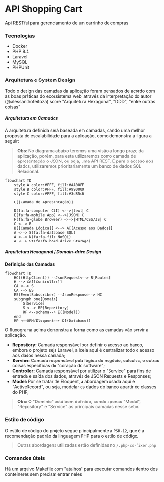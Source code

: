 # API Shopping Cart
Api RESTful para gerenciamento de um carrinho de compras

### Tecnologias
- Docker
- PHP 8.4
- Laravel
- MySQL
- PHPUnit

### Arquitetura e System Design
Todo o design das camadas da aplicação foram pensados de acordo com as boas práticas do ecossistema web, através da interpretação do autor (@alessandrofeitoza) sobre "Arquitetura Hexagonal", "DDD", "entre outras coisas"

##### Arquitetura em Camadas
A arquitetura definida será baseada em camadas, dando uma melhor proposta de escalabilidade para a aplicação, como demonstra a figura a seguir:

> **Obs:** No diagrama abaixo teremos uma visão a longo prazo da aplicação, porém, para esta utilizaremos como camada de apresentação o JSON, ou seja, uma API REST.
> E para o acesso aos dados, utilizaremos prioritariamente um banco de dados SQL Relacional.

```mermaid
flowchart TD
    style A color:#FFF, fill:#AA00FF
    style B color:#FFF, fill:#990000
    style C color:#FFF, fill:#3d85c6

    C[[Camada de Apresentação]]

    D(fa:fa-computer CLI) <-->|text| C
    E(fa:fa-mobile App) <-->|JSON| C
    F(fa:fa-globe Browser) <-->|HTML/CSS/JS| C
    C <--> B
    B[[Camada Lógica]] <--> A[[Acesso aos Dados]]
    A <--> S(fa:fa-database SQL)
    A <--> N(fa:fa-file NoSQL)
    A <--> St(fa:fa-hard-drive Storage)
```

##### Arquitetura Hexagonal / Domain-drive Design

**Definição das Camadas**

```mermaid
flowchart TD
    HC((HttpClient)) --JsonRequest<--> R[Routes]
    R --> CA[[Controller]]
    CA <--> S
    CA --> ES
    ES(EventSubscriber) --JsonResponse--> HC
    subgraph one[Domain]
        S[Service]
        S <--> RP[Repository]
        RP <--schema--> E((Model))
    end
    RP <==ORM/Eloquent==> D[(Database)]
```

O fluxograma acima demonstra a forma como as camadas vão servir a aplicação.

- **Repository:** Camada responsável por definir o acesso ao banco, embora o projeto seja Laravel, a ideia aqui é centralizar todo o acesso aos dados nessa camada;
- **Service:** Camada responsável pela lógica de negócio, calculos, e outras coisas especificas do "coração do software";
- **Controller:** Camada responsável por utilizar o "Service" para fins de entrada e saída dos dados, através de JSON Requests e Responses;
- **Model:** Por se tratar de Eloquent, a abordagem usada aqui é "ActiveRecord", ou seja, modelar os dados do banco apartir de classes do PHP;

> **Obs:** O "Dominio" está bem definido, sendo apenas "Model", "Repository" e "Service" as principais camadas nesse setor.

### Estilo de código
O estilo de código do projeto segue principalmente a `PSR-12`, que é a recomendação padrão da linguagem PHP para o estilo de código.

> Outras abordagens utilizadas estão definidas no `/.php-cs-fixer.php`

### Comandos úteis
Há um arquivo Makefile com "atalhos" para executar comandos dentro dos conteineres sem precisar entrar neles
